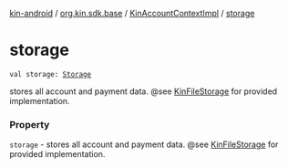 [kin-android](../../index.md) / [org.kin.sdk.base](../index.md) / [KinAccountContextImpl](index.md) / [storage](./storage.md)

# storage

`val storage: `[`Storage`](../../org.kin.sdk.base.storage/-storage/index.md)

stores all account and payment data. @see [KinFileStorage](#) for provided implementation.

### Property

`storage` - stores all account and payment data. @see [KinFileStorage](#) for provided implementation.